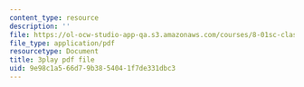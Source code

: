 ```yaml
---
content_type: resource
description: ''
file: https://ol-ocw-studio-app-qa.s3.amazonaws.com/courses/8-01sc-classical-mechanics-fall-2016/9e98c1a566d79b3854041f7de331dbc3_nWaoEjE8a8M.pdf
file_type: application/pdf
resourcetype: Document
title: 3play pdf file
uid: 9e98c1a5-66d7-9b38-5404-1f7de331dbc3
---
```

